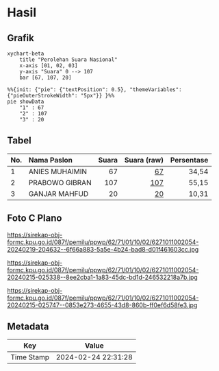 # Hasil

## Grafik

```mermaid
xychart-beta
    title "Perolehan Suara Nasional"
    x-axis [01, 02, 03]
    y-axis "Suara" 0 --> 107
    bar [67, 107, 20]
```

```mermaid
%%{init: {"pie": {"textPosition": 0.5}, "themeVariables": {"pieOuterStrokeWidth": "5px"}} }%%
pie showData
    "1" : 67
    "2" : 107
    "3" : 20
```

## Tabel

| No. | Nama Paslon    | Suara | Suara (raw) | Persentase |
|:--- |:-------------- | -----:| -----------:| ----------:|
| 1   | ANIES MUHAIMIN | 67    | [67][p-1]   | 34,54      |
| 2   | PRABOWO GIBRAN | 107   | [107][p-2]  | 55,15      |
| 3   | GANJAR MAHFUD  | 20    | [20][p-3]   | 10,31      |


[p-1]: https://github.com/gigit-pemilu/pemilu-2024/blob/main/pilpres/hitung-suara/sub/62-kalimantan-tengah/sub/71-kota-palangkaraya/sub/01-pahandut/sub/1002-panarung/sub/054-tps/sub/paslon-1.txt
[p-2]: https://github.com/gigit-pemilu/pemilu-2024/blob/main/pilpres/hitung-suara/sub/62-kalimantan-tengah/sub/71-kota-palangkaraya/sub/01-pahandut/sub/1002-panarung/sub/054-tps/sub/paslon-2.txt
[p-3]: https://github.com/gigit-pemilu/pemilu-2024/blob/main/pilpres/hitung-suara/sub/62-kalimantan-tengah/sub/71-kota-palangkaraya/sub/01-pahandut/sub/1002-panarung/sub/054-tps/sub/paslon-3.txt

## Foto C Plano

https://sirekap-obj-formc.kpu.go.id/087f/pemilu/ppwp/62/71/01/10/02/6271011002054-20240219-204632--6f66a883-5a5e-4b24-bad8-d01f461603cc.jpg

https://sirekap-obj-formc.kpu.go.id/087f/pemilu/ppwp/62/71/01/10/02/6271011002054-20240215-025338--8ee2cba1-1a83-45dc-bd1d-246532218a7b.jpg

https://sirekap-obj-formc.kpu.go.id/087f/pemilu/ppwp/62/71/01/10/02/6271011002054-20240215-025747--0853e273-4655-43d8-860b-ff0ef6d58fe3.jpg


## Metadata

| Key        | Value               |
| ---------- | ------------------- |
| Time Stamp | 2024-02-24 22:31:28 |



